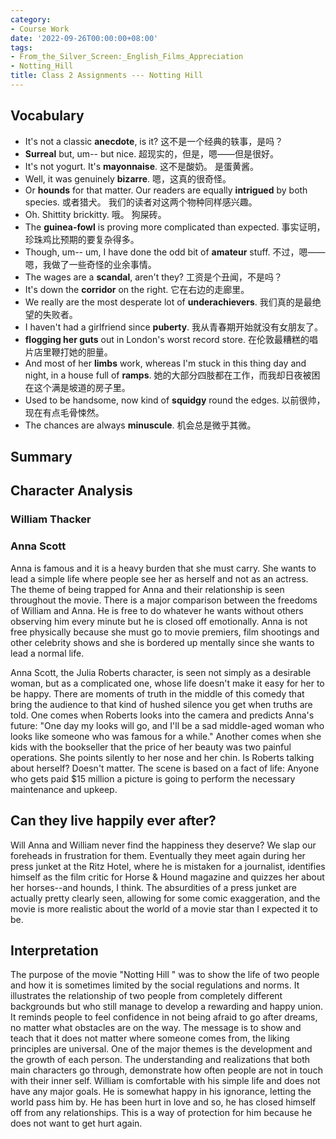 ```yaml
---
category:
- Course Work
date: '2022-09-26T00:00:00+08:00'
tags:
- From_the_Silver_Screen:_English_Films_Appreciation
- Notting_Hill
title: Class 2 Assignments --- Notting Hill
---
```


## Vocabulary

- It's not a classic **anecdote**, is it? 这不是一个经典的轶事，是吗？
- **Surreal** but, um-- but nice. 超现实的，但是，嗯——但是很好。
- It's not yogurt. It's **mayonnaise**. 这不是酸奶。 是蛋黄酱。
- Well, it was genuinely **bizarre**. 嗯，这真的很奇怪。
- Or **hounds** for that matter. Our readers are equally **intrigued** by both species. 或者猎犬。 我们的读者对这两个物种同样感兴趣。
- Oh. Shittity brickitty. 哦。 狗屎砖。
- The **guinea-fowl** is proving more complicated than expected. 事实证明，珍珠鸡比预期的要复杂得多。
- Though, um-- um, I have done the odd bit of **amateur** stuff. 不过，嗯——嗯，我做了一些奇怪的业余事情。
- The wages are a **scandal**, aren't they? 工资是个丑闻，不是吗？
- It's down the **corridor** on the right. 它在右边的走廊里。
- We really are the most desperate lot of **underachievers**. 我们真的是最绝望的失败者。
- I haven't had a girlfriend since **puberty**. 我从青春期开始就没有女朋友了。
- **flogging her guts** out in London's worst record store. 在伦敦最糟糕的唱片店里鞭打她的胆量。
- And most of her **limbs** work, whereas I'm stuck in this thing day and night, in a house full of **ramps**. 她的大部分四肢都在工作，而我却日夜被困在这个满是坡道的房子里。
- Used to be handsome, now kind of **squidgy** round the edges. 以前很帅，现在有点毛骨悚然。
- The chances are always **minuscule**. 机会总是微乎其微。

## Summary

## Character Analysis

### William Thacker

### Anna Scott

Anna is famous and it is a heavy burden that she must carry. She wants to lead a simple life where people see her as herself and not as an actress. The theme of being trapped for Anna and their relationship is seen throughout the movie. There is a major comparison between the freedoms of William and Anna. He is free to do whatever he wants without others observing him every minute but he is closed off emotionally. Anna is not free physically because she must go to movie premiers, film shootings and other celebrity shows and she is bordered up mentally since she wants to lead a normal life.

Anna Scott, the Julia Roberts character, is seen not simply as a desirable woman, but as a complicated one, whose life doesn't make it easy for her to be happy. There are moments of truth in the middle of this comedy that bring the audience to that kind of hushed silence you get when truths are told. One comes when Roberts looks into the camera and predicts Anna's future: "One day my looks will go, and I'll be a sad middle-aged woman who looks like someone who was famous for a while." Another comes when she kids with the bookseller that the price of her beauty was two painful operations. She points silently to her nose and her chin. Is Roberts talking about herself? Doesn't matter. The scene is based on a fact of life: Anyone who gets paid $15 million a picture is going to perform the necessary maintenance and upkeep.

## Can they live happily ever after?

Will Anna and William never find the happiness they deserve? We slap our foreheads in frustration for them. Eventually they meet again during her press junket at the Ritz Hotel, where he is mistaken for a journalist, identifies himself as the film critic for Horse & Hound magazine and quizzes her about her horses--and hounds, I think. The absurdities of a press junket are actually pretty clearly seen, allowing for some comic exaggeration, and the movie is more realistic about the world of a movie star than I expected it to be.

## Interpretation

The purpose of the movie "Notting Hill " was to show the life of two people and how it is sometimes limited by the social regulations and norms. It illustrates the relationship of two people from completely different backgrounds but who still manage to develop a rewarding and happy union. It reminds people to feel confidence in not being afraid to go after dreams, no matter what obstacles are on the way. The message is to show and teach that it does not matter where someone comes from, the liking principles are universal. One of the major themes is the development and the growth of each person. The understanding and realizations that both main characters go through, demonstrate how often people are not in touch with their inner self. William is comfortable with his simple life and does not have any major goals. He is somewhat happy in his ignorance, letting the world pass him by. He has been hurt in love and so, he has closed himself off from any relationships. This is a way of protection for him because he does not want to get hurt again.
